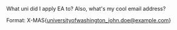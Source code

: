 What uni did I apply EA to? Also, what's my cool email address?

 

Format: X-MAS{universityofwashington_john.doe@example.com}